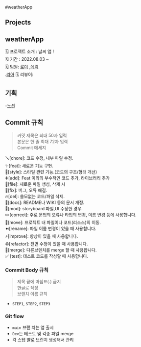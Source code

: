 #weatherApp


## Projects
## weatherApp
🗓 프로젝트 소개 : 날씨 앱  !</br>
🗓 기간 : 2022.08.03 ~   </br>
🗓 팀원: [로이](https://github.com/Roy-wonji) ,[에릭](https://github.com/KSYong)</br>.[리아](https://github.com/est22)
🗓 리뷰어:  

## 기획 
-[노션](https://cyber-patient-404.notion.site/1-iOS-with-at-the-791e36f87556461ebe570224d390d8e1)

## Commit 규칙
> 커밋 제목은 최대 50자 입력 </br>
본문은 한 줄 최대 72자 입력 </br>
Commit 메세지 </br>

🪛[chore]: 코드 수정, 내부 파일 수정. </br>
✨[feat]: 새로운 기능 구현. </br>
🎨[style]: 스타일 관련 기능.(코드의 구조/형태 개선) </br>
➕[add]: Feat 이외의 부수적인 코드 추가, 라이브러리 추가 </br>
🔧[file]: 새로운 파일 생성, 삭제 시 </br>
🐛[fix]: 버그, 오류 해결. </br>
🔥[del]: 쓸모없는 코드/파일 삭제. </br>
📝[docs]: README나 WIKI 등의 문서 개정. </br>
💄[mod]: storyboard 파일,UI 수정한 경우. </br>
✏️[correct]: 주로 문법의 오류나 타입의 변경, 이름 변경 등에 사용합니다. </br>
🚚[move]: 프로젝트 내 파일이나 코드(리소스)의 이동. </br>
⏪️[rename]: 파일 이름 변경이 있을 때 사용합니다. </br>
⚡️[improve]: 향상이 있을 때 사용합니다. </br>
♻️[refactor]: 전면 수정이 있을 때 사용합니다. </br>
🔀[merge]: 다른브렌치를 merge 할 때 사용합니다. </br>
✅ [test]: 테스트 코드를 작성할 때 사용합니다. </br>

### Commit Body 규칙
> 제목 끝에 마침표(.) 금지 </br>
한글로 작성 </br>
브랜치 이름 규칙

- `STEP1`, `STEP2`, `STEP3`

### Git flow
- `main` 브랜 치는 앱 출시 
- `Dev`는 테스트 및 각종 파일 merge
- 각 스텝 뱔로 브런치 생성해서 관리 
